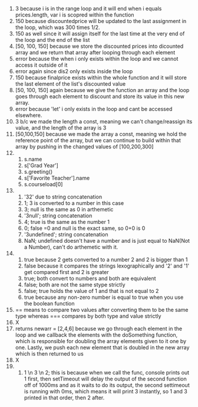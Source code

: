 1. 3 because i is in the range loop and it will end when i equals prices.length, var i is scopred within the function
2. 150 because discountedprice will be updated to the last assignment in the loop, which was 300 times 1/2.
3. 150 as well since it will assign itself for the last time at the very end of the loop and the end of the list
4. [50, 100, 150] because we store the discounted prices into dicounted array and we return that array after looping through each element
5. error because the when i only exists within the loop and we cannot access it outside of it
6. error again since dis2 only exists inside the loop
7. 150 because finalprice exists within the whole function and it will store the last element of the list's discounted value
8. [50, 100, 150] again because we give the function an array and the loop goes through each element to discount and store its value in this new array.
9. error because 'let' i only exists in the loop and cant be accessed elsewhere.
10. 3 b/c we made the length a const, meaning we can't change/reassign its value, and the length of the array is 3
11. [50,100,150] because we made the array a const, meaning we hold the reference point of the array, but we can continue to build within that array by pushing in the changed values of [100,200,300]
12. 1. s.name
    2. s['Grad Year']
    3. s.greeting()
    4. s['Favorite Teacher'].name
    5. s.courseload[0]
13. 1. '32' due to string concatenation
    2. 1; 3 is converted to a number in this case
    3. 3; null is the same as 0 in arthemetic
    4. '3null'; string concatenation
    5. 4; true is the same as the number 1
    6. 0; false =0 and null is the exact same, so 0+0 is 0
    7. '3undefined'; string concatenation
    8. NaN; undefined doesn't have a number and is just equal to NaN(Not a Number), can't do arthemetic with it.
14. 1. true because 2 gets converted to a number 2 and 2 is bigger than 1
    2. false because it compares the strings lexographically and '2' and '1' get compared first and 2 is greater
    3. true; both convert to numbers and both are equivalent
    4. false; both are not the same stype strictly
    5. false; true holds the value of 1 and that is not equal to 2
    6. true because any non-zero number is equal to true when you use the boolean function
15. == means to compare two values after converting them to be the same type whereas === compares by both type and value strictly
16. X
17. returns newarr = [2,4,6] because we go through each element in the loop and we callback the elements with the doSomething function, which is responsible for doubling the array elements given to it one by one. Lastly, we push each new element that is doubled in the new array which is then returned to us
18. X
19. 1. 1 \n 3 \n 2; this is because when we call the func, console prints out 1 first, then setTimeout will delay the output of the second function off of 1000ms and as it waits to do its output, the second settimeout is running with 0ms, which means it will print 3 instantly, so 1 and 3 printed in that order, then 2 after.
